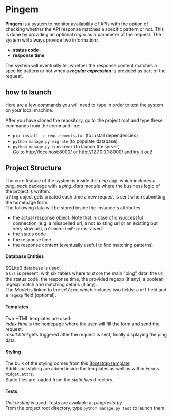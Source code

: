 # Pingem

**Pingem** is a system to monitor availability of APIs with the option
of checking whether the API response matches a specific pattern or not. 
This is done by providing an optional *regex* as a parameter of the request.
The system will always provide two information:
- **status code**
- **response time**

The system will eventually tell whether the response content matches
a specific pattern or not when a ***regular
expression*** is provided as part of the request.


## how to launch
Here are a few commands you will need to type in order to
test the system on your local machine.

After you have cloned the repository, go to the project root
and type these commands from the command line:
- `pip install -r requirements.txt` (to install dependencies)
- `python manage.py migrate` (to populate database)
- `python manage.py runserver` (to launch the server)\
Go to http://localhost:8000/ or http://127.0.0.1:8000/ and try it out!

## Project Structure
The core feature of the system is inside the *ping* app, which includes
a *ping_pack* package with a *ping_data* module where the business
logic of the project is written:\
a `Ping` object gets created each time a new request is sent when
submitting the homepage form.\
The following data will be stored inside the instance's attributes:
- the actual response object. Note that in case of unsuccessful connection
(e.g. a misspelled url, a not existing url or an existing but very slow url),
a `ConnectionError` is raised.
- the status code
- the response time
- the response content (eventually useful to find matching patterns)

#### Database Entities
SQLite3 database is used.\
a `Url` is present, with six tables where to store
the main "ping" data: the url, the status code, the response time,
the provided regexp (if any), a boolean regexp match and matching details (if any).\
The *Model* is linked to the `UrlForm`, which includes
two fields: a `url` field and a `regexp` field (optional).

#### Templates
Two HTML templates are used:\
*index.html* is the homepage where the user
will fill the form and send the request.\
*result.html* gets triggered after the request is sent, finally displaying
the ping data.

#### Styling
The bulk of the styling comes from this [Bootstrap template](https://startbootstrap.com/theme/landing-page) \
Additional styling are added inside the templates as well as
within Forms `Widget.attrs`.\
Static files are loaded from the *staticfiles* directory.

#### Tests
*Unit testing* is used. Tests are available at *ping/tests.py*\
From the project root directory, type `python manage.py test` to launch them.








